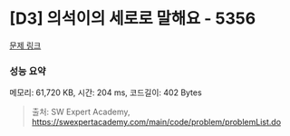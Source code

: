 # [D3] 의석이의 세로로 말해요 - 5356 

[문제 링크](https://swexpertacademy.com/main/code/problem/problemDetail.do?contestProbId=AWVWgkP6sQ0DFAUO) 

### 성능 요약

메모리: 61,720 KB, 시간: 204 ms, 코드길이: 402 Bytes



> 출처: SW Expert Academy, https://swexpertacademy.com/main/code/problem/problemList.do